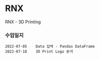 # RNX
RNX - 3D Printing

### 수업일지

    2022-07-05    Data 입력 - Pandas DataFrame
    2022-07-18    3D Print Logo 분석
